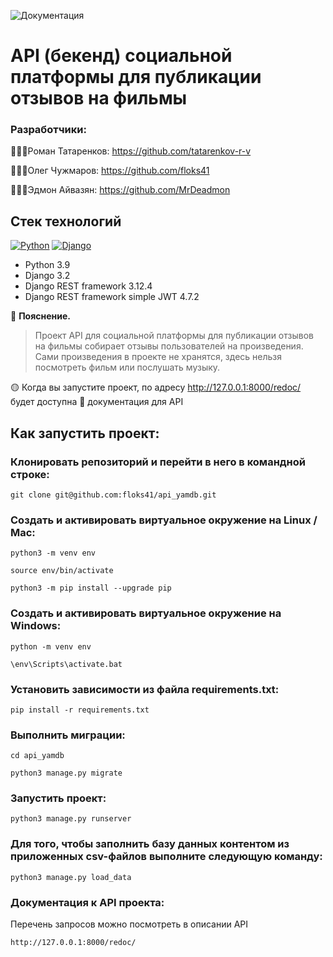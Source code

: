![Документация](hd2.jpg)


# API (бекенд) социальной платформы для публикации отзывов на фильмы

### Разработчики:
👨🏻‍💻Роман Татаренков: https://github.com/tatarenkov-r-v

👨🏼‍💻Олег Чужмаров: https://github.com/floks41

👨🏽‍💻Эдмон Айвазян: https://github.com/MrDeadmon

## Стек технологий
[![Python](https://img.shields.io/badge/-Python-464646?style=flat-square&logo=Python)](https://www.python.org/)
[![Django](https://img.shields.io/badge/-Django-464646?style=flat-square&logo=Django)](https://www.djangoproject.com/)

- Python 3.9
- Django 3.2
- Django REST framework 3.12.4
- Django REST framework simple JWT 4.7.2

:small_orange_diamond: **Пояснение.**
> Проект API для социальной платформы для публикации отзывов на фильмы собирает отзывы пользователей на произведения. Сами произведения в проекте не хранятся, здесь нельзя посмотреть фильм или послушать музыку.

:yellow_circle: Когда вы запустите проект, по адресу  http://127.0.0.1:8000/redoc/ будет доступна :book: документация для API
## Как запустить проект:

### Клонировать репозиторий и перейти в него в командной строке:

```
git clone git@github.com:floks41/api_yamdb.git
```

### Cоздать и активировать виртуальное окружение на Linux / Mac:

```
python3 -m venv env
```

```
source env/bin/activate
```

```
python3 -m pip install --upgrade pip
```

### Cоздать и активировать виртуальное окружение на Windows:

```
python -m venv env
```
```
\env\Scripts\activate.bat
```
### Установить зависимости из файла requirements.txt:

```
pip install -r requirements.txt
```

### Выполнить миграции:

```
cd api_yamdb
```
```
python3 manage.py migrate
```
### Запустить проект:

```
python3 manage.py runserver

```
### Для того, чтобы заполнить базу данных контентом из приложенных csv-файлов выполните следующую команду:

```
python3 manage.py load_data

```
### Документация к API проекта:

Перечень запросов можно посмотреть в описании API

```
http://127.0.0.1:8000/redoc/
```
